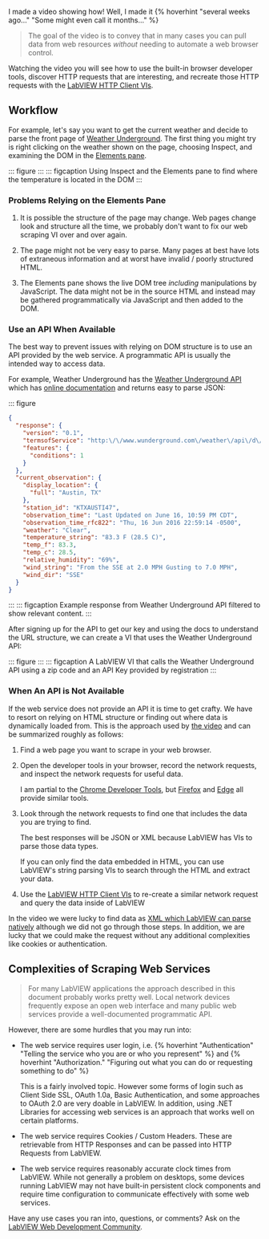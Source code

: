 I made a video showing how! Well, I made it {% hoverhint "several weeks ago..." "Some might even call it months..." %}

<amp-youtube width="480" height="270" layout="responsive" data-videoid="T-j1cvgNJ1I"></amp-youtube>

> The goal of the video is to convey that in many cases you can pull data from web resources *without* needing to automate a web browser control.

Watching the video you will see how to use the built-in browser developer tools, discover HTTP requests that are interesting, and recreate those HTTP requests with the [LabVIEW HTTP Client VIs][http_vi_docs_url].

## Workflow

For example, let's say you want to get the current weather and decide to parse the front page of [Weather Underground][weather_underground_homepage_url]. The first thing you might try is right clicking on the weather shown on the page, choosing Inspect, and examining the DOM in the [Elements pane][chrome_dev_tools_elements_pane_url].

::: figure
<amp-anim width="640" height="509" layout="responsive" src="/assets/scraping/weather_inspect_element.gif"></amp-anim>
:::
::: figcaption
Using Inspect and the Elements pane to find where the temperature is located in the DOM
:::

### Problems Relying on the Elements Pane

1. It is possible the structure of the page may change. Web pages change look and structure all the time, we probably don't want to fix our web scraping VI over and over again.

2. The page might not be very easy to parse. Many pages at best have lots of extraneous information and at worst have invalid / poorly structured HTML.

3. The Elements pane shows the live DOM tree _including_ manipulations by JavaScript. The data might not be in the source HTML and instead may be gathered programmatically via JavaScript and then added to the DOM.

### Use an API When Available

The best way to prevent issues with relying on DOM structure is to use an API provided by the web service. A programmatic API is usually the intended way to access data.

For example, Weather Underground has the [Weather Underground API][weather_underground_api_url] which has [online documentation][weather_underground_api_docs_url] and returns easy to parse JSON:

::: figure
```json
{
  "response": {
    "version": "0.1",
    "termsofService": "http:\/\/www.wunderground.com\/weather\/api\/d\/terms.html",
    "features": {
      "conditions": 1
    }
  },
  "current_observation": {
    "display_location": {
      "full": "Austin, TX"
    },
    "station_id": "KTXAUSTI47",
    "observation_time": "Last Updated on June 16, 10:59 PM CDT",
    "observation_time_rfc822": "Thu, 16 Jun 2016 22:59:14 -0500",
    "weather": "Clear",
    "temperature_string": "83.3 F (28.5 C)",
    "temp_f": 83.3,
    "temp_c": 28.5,
    "relative_humidity": "69%",
    "wind_string": "From the SSE at 2.0 MPH Gusting to 7.0 MPH",
    "wind_dir": "SSE"
  }
}
```
:::
::: figcaption
Example response from Weather Underground API filtered to show relevant content.
:::

After signing up for the API to get our key and using the docs to understand the URL structure, we can create a VI that uses the Weather Underground API:

::: figure
<amp-img width="733" height="286" layout="responsive" src="/assets/scraping/weather_underground_api.png"></amp-img>
:::
::: figcaption
A LabVIEW VI that calls the Weather Underground API using a zip code and an API Key provided by registration
:::

### When An API is Not Available

If the web service does not provide an API it is time to get crafty. We have to resort on relying on HTML structure or finding out where data is dynamically loaded from. This is the approach used by [the video](#topofpage) and can be summarized roughly as follows:

1. Find a web page you want to scrape in your web browser.

2. Open the developer tools in your browser, record the network requests, and inspect the network requests for useful data.

    I am partial to the [Chrome Developer Tools][chrome_dev_tools_url], but [Firefox][firefox_dev_tools_url] and [Edge][edge_dev_tools_url] all provide similar tools.

3. Look through the network requests to find one that includes the data you are trying to find.

    The best responses will be JSON or XML because LabVIEW has VIs to parse those data types.

    If you can only find the data embedded in HTML, you can use LabVIEW's string parsing VIs to search through the HTML and extract your data.

4. Use the [LabVIEW HTTP Client VIs][http_vi_docs_url] to re-create a similar network request and query the data inside of LabVIEW

In the video we were lucky to find data as [XML which LabVIEW can parse natively][labview_xml_parsing_url] although we did not go through those steps. In addition, we are lucky that we could make the request without any additional complexities like cookies or authentication.

## Complexities of Scraping Web Services

> For many LabVIEW applications the approach described in this document probably works pretty well. Local network devices frequently expose an open web interface and many public web services provide a well-documented programmatic API.

However, there are some hurdles that you may run into:

- The web service requires user login, i.e. {% hoverhint "Authentication" "Telling the service who you are or who you represent" %} and {% hoverhint "Authorization." "Figuring out what you can do or requesting something to do" %}

    This is a fairly involved topic. However some forms of login such as Client Side SSL, OAuth 1.0a, Basic Authentication, and some approaches to OAuth 2.0 are very doable in LabVIEW. In addition, using .NET Libraries for accessing web services is an approach that works well on certain platforms.

- The web service requires Cookies / Custom Headers. These are retrievable from HTTP Responses and can be passed into HTTP Requests from LabVIEW.

- The web service requires reasonably accurate clock times from LabVIEW. While not generally a problem on desktops, some devices running LabVIEW may not have built-in persistent clock components and require time configuration to communicate effectively with some web services.

Have any use cases you ran into, questions, or comments? Ask on the [LabVIEW Web Development Community][community_page_url].

[http_vi_docs_url]: https://zone.ni.com/reference/en-XX/help/371361M-01/lvcomm/http_client/
[community_page_url]: https://decibel.ni.com/content/docs/DOC-47455
[chrome_dev_tools_url]: https://developers.google.com/web/tools/chrome-devtools/profile/network-performance/resource-loading?hl=en#network-panel-overview
[firefox_dev_tools_url]: https://developer.mozilla.org/en-US/docs/Tools/Network_Monitor
[edge_dev_tools_url]: https://developer.microsoft.com/en-us/microsoft-edge/platform/documentation/f12-devtools-guide/network/ "We don't talk about Internet Explorer here, unless we do"
[weather_underground_homepage_url]: https://www.wunderground.com/ "Take a look at the source with developer tools, there is a lot going on"
[weather_underground_api_url]: https://www.wunderground.com/weather/api
[weather_underground_api_docs_url]: https://www.wunderground.com/weather/api/d/docs
[chrome_dev_tools_elements_pane_url]: https://developers.google.com/web/tools/chrome-devtools/iterate/inspect-styles/
[labview_xml_parsing_url]: http://zone.ni.com/reference/en-XX/help/371361M-01/lvconcepts/parsing_xml_files_in_lv/
